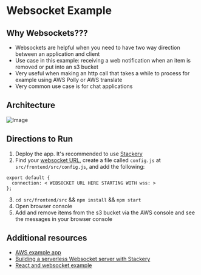 # Websocket Example

## Why Websockets???
- Websockets are helpful when you need to have two way direction between an application and client
- Use case in this example: receiving a web notification when an item is removed or put into an s3 bucket
- Very useful when making an http call that takes a while to process for example using AWS Polly or AWS translate
- Very common use case is for chat applications

## Architecture
![Image](https://user-images.githubusercontent.com/12616554/68908607-b073e080-0700-11ea-8ef9-492286c2b108.png)

## Directions to Run
1. Deploy the app. It's recommended to use [Stackery](https://www.stackery.io/)
2. Find your [websocket URL](https://docs.stackery.io/docs/api/nodes/WebSocketApi/#environment-variables), create a file called `config.js` at `src/frontend/src/config.js`, and add the following:
  ```
  export default {
    connection: < WEBSOCKET URL HERE STARTING WITH wss: >
  };
  ```
3. `cd src/frontend/src` && `npm install` && `npm start`
4. Open browser console
5. Add and remove items from the s3 bucket via the AWS console and see the messages in your browser console

## Additional resources
- [AWS example app](https://github.com/aws-samples/simple-websockets-chat-app)
- [Building a serverless Websocket server with Stackery](https://aws.amazon.com/blogs/apn/building-a-simple-serverless-websocket-with-stackery-and-aws/)
- [React and websocket example](https://blog.bitlabstudio.com/a-simple-chat-app-with-react-node-and-websocket-35d3c9835807)
